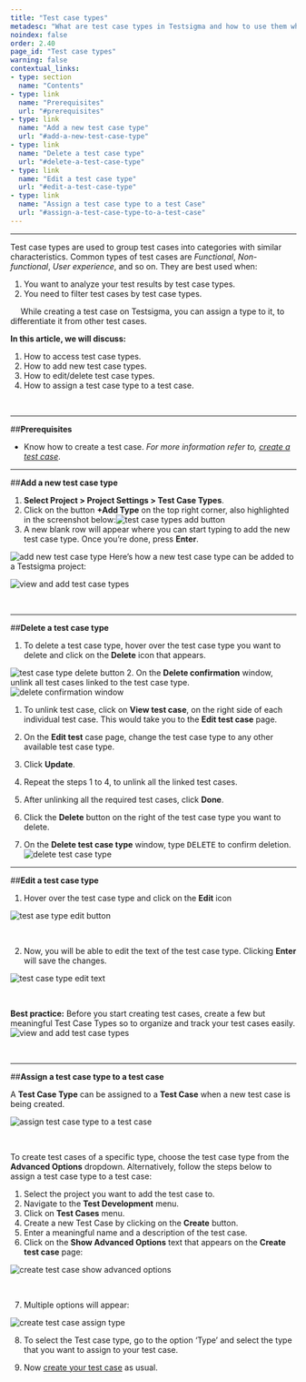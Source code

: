 ```yaml
---
title: "Test case types"
metadesc: "What are test case types in Testsigma and how to use them while creating and maintaining test cases."
noindex: false
order: 2.40
page_id: "Test case types"
warning: false
contextual_links:
- type: section
  name: "Contents"
- type: link
  name: "Prerequisites"
  url: "#prerequisites"
- type: link
  name: "Add a new test case type"
  url: "#add-a-new-test-case-type"
- type: link
  name: "Delete a test case type"
  url: "#delete-a-test-case-type"
- type: link
  name: "Edit a test case type"
  url: "#edit-a-test-case-type"
- type: link
  name: "Assign a test case type to a test Case"
  url: "#assign-a-test-case-type-to-a-test-case"
---
```


---
Test case types are used to group test cases into categories with similar characteristics. Common types of test cases are *Functional*, *Non-functional*, *User experience*, and so on.
 They are best used when:

  1. You want to analyze your test results by test case types. 
  2. You need to filter test cases by test case types.
  
  &emsp;
While creating a test case on Testsigma, you can assign a type to it, to differentiate it from other test cases. 

**In this article, we will discuss:**

  1. How to access test case types.
  2. How to add new test case types.
  3. How to edit/delete test case types.
  4. How to assign a test case type to a test case.
  
  &emsp;

---
##**Prerequisites**

* Know how to create a test case. *For more information refer to, [create a test case](https://testsigma.com/docs/test-cases/manage/add-edit-delete/)*.


---
##**Add a new test case type**

1. **Select Project > Project Settings > Test Case Types**.
2. Click on the button **+Add Type** on the top right corner, also highlighted in the screenshot below:![test case types add button](https://docs.testsigma.com/images/test-case-types/test-case-types-add-button.png)
3. A new blank row will appear where you can start typing to add the new test case type. Once you’re done, press **Enter**.

  ![ add new test case type](https://docs.testsigma.com/images/test-case-types/add-new-test-case-type.png)
Here’s how a new test case type can be added to a Testsigma project:
      
  ![view and add test case types](https://docs.testsigma.com/images/test-case-types/view-and-add-test-case-types.gif)   

  &emsp;


---
##**Delete a test case type**

1. To delete a test case type, hover over the test case type you want to delete and click on the **Delete** icon that appears. 

  ![ test case type delete button](https://docs.testsigma.com/images/test-case-types/test-case-type-delete-button.png)
2. On the **Delete confirmation** window, unlink all test cases linked to the test case type.
![delete confirmation window](https://s3.amazonaws.com/static-docs.testsigma.com/new_images/test-data/create-data-profiles/delete_test_type_confirmation.png)

   1. To unlink test case, click on **View test case**, on the right side of each individual test case. This would take you to the **Edit test case** page.
   2. On the **Edit test** case page, change the test case type to any other available test case type.
   3. Click **Update**. 
   4. Repeat the steps 1 to 4, to unlink all the linked test cases.
   5. After unlinking all the required test cases, click **Done**.

3. Click the **Delete** button on the right of the test case type you want to delete.
4.  On the **Delete test case type** window, type <kbd>DELETE</kbd> to confirm deletion.![delete test case type](https://s3.amazonaws.com/static-docs.testsigma.com/new_images/projects/settings/test-case-types/delete_test_case_type_confirmation_new.png)
&emsp;

---
##**Edit a test case type**

  1. Hover over the test case type and click on the **Edit** icon

  ![ test ase type edit button](https://docs.testsigma.com/images/test-case-types/test-case-type-edit-button.png)

  &emsp;
  
  2. Now, you will be able to edit the text of the test case type. Clicking **Enter** will save the changes. 
    
  ![ test case type edit text](https://docs.testsigma.com/images/test-case-types/test-case-type-edit-text.png)

&emsp;

**Best practice:**  Before you start creating test cases, create a few but meaningful Test Case Types so to organize and track your test cases easily.
  ![view and add test case types](https://docs.testsigma.com/images/test-case-types/view-and-add-test-case-types.gif)

&emsp;

---
##**Assign a test case type to a test case**

A **Test Case Type** can be assigned to a **Test Case** when a new test case is being created.

  ![assign test case type to a test case](https://s3.amazonaws.com/static-docs.testsigma.com/new_images/projects/settings/test-case-types/assign-test-case-type-to-a-test-case2.gif)

  &emsp;

To create test cases of a specific type, choose the test case type from the **Advanced Options** dropdown. Alternatively, follow the steps below to assign a test case type to a test case:


1. Select the project you want to add the test case to.
2. Navigate to the **Test Development** menu.
3. Click on **Test Cases** menu. 
4. Create a new Test Case by clicking on the **Create** button.
5. Enter a meaningful name and a description of the test case.
6. Click on the **Show Advanced Options** text that appears on the **Create test case** page:

  ![create test case show advanced options](https://s3.amazonaws.com/static-docs.testsigma.com/new_images/projects/settings/test-case-types/create-test-case-show-advanced-options.png)

&emsp;

7. Multiple options will appear:

  ![create test case assign type](https://s3.amazonaws.com/static-docs.testsigma.com/new_images/projects/settings/test-case-types/create-test-case-assign-type.png)

8. To select the Test case type, go to the option ‘Type’ and select the type that you want to assign to your test case.

9. Now [create your test case](https://testsigma.com/docs/test-cases/manage/add-edit-delete/) as usual.